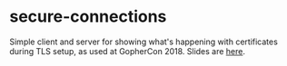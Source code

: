 # secure-connections
Simple client and server for showing what's happening with certificates during TLS setup, as used at GopherCon 2018. Slides are [here](https://speakerdeck.com/lizrice/a-go-programmers-guide-to-secure-connections).
